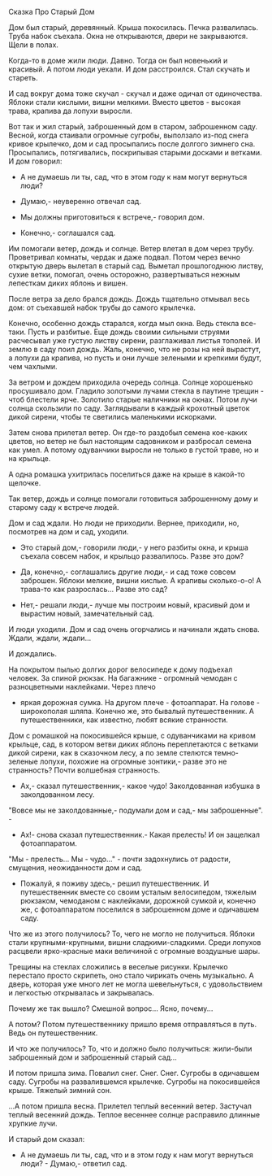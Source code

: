 Сказка Про Старый Дом

Дом был старый, деревянный. Крыша покосилась. Печка развалилась. Труба набок
съехала. Окна не открываются, двери не закрываются. Щели в полах.

Когда-то в доме жили люди. Давно. Тогда он был новенький и красивый. А потом
люди уехали. И дом расстроился. Стал скучать и стареть.

И сад вокруг дома тоже скучал - скучал и даже одичал от одиночества. Яблоки
стали кислыми, вишни мелкими. Вместо цветов - высокая трава, крапива да лопухи
выросли.

Вот так и жил старый, заброшенный дом в старом, заброшенном саду. Весной, когда
стаивали огромные сугробы, выползало из-под снега кривое крылечко, дом и сад
просыпались после долгого зимнего сна. Просыпались, потягивались, поскрипывая
старыми досками и ветками. И дом говорил:

- А не думаешь ли ты, сад, что в этом году к нам могут вернуться люди?

- Думаю,- неуверенно отвечал сад.

- Мы должны приготовиться к встрече,- говорил дом.

- Конечно,- соглашался сад.

Им помогали ветер, дождь и солнце. Ветер влетал в дом через трубу. Проветривал
комнаты, чердак и даже подвал. Потом через вечно открытую дверь вылетал в
старый сад. Выметал прошлогоднюю листву, сухие ветки, помогал, очень осторожно,
развертываться нежным лепесткам диких яблонь и вишен.

После ветра за дело брался дождь. Дождь тщательно отмывал весь дом: от
съехавшей набок трубы до самого крылечка.

Конечно, особенно дождь старался, когда мыл окна. Ведь стекла все-таки. Пусть и
разбитые. Еще дождь своими сильными струями расчесывал уже густую листву
сирени, разглаживал листья тополей. И землю в саду поил дождь. Жаль, конечно,
что не розы на ней вырастут, а лопухи да крапива, но пусть и они лучше зелеными
и крепкими будут, чем чахлыми.

За ветром и дождем приходила очередь солнца. Солнце хорошенько просушивало дом.
Гладило золотыми лучами стекла в паутине трещин - чтоб блестели ярче. Золотило
старые наличники на окнах. Потом лучи солнца скользили по саду. Заглядывали в
каждый крохотный цветок дикой сирени, чтобы те светились маленькими искорками.

Затем снова прилетал ветер. Он где-то раздобыл семена кое-каких цветов, но
ветер не был настоящим садовником и разбросал семена как умел. А потому
одуванчики выросли не только в густой траве, но и на крыльце.

А одна ромашка ухитрилась поселиться даже на крыше в какой-то щелочке.

Так ветер, дождь и солнце помогали готовиться заброшенному дому и старому саду
к встрече людей.

Дом и сад ждали. Но люди не приходили. Вернее, приходили, но, посмотрев на дом
и сад, уходили.

- Это старый дом,- говорили люди,- у него разбиты окна, и крыша съехала совсем
  набок, и крыльцо развалилось. Разве это дом?

- Да, конечно,- соглашались другие люди,- и сад тоже совсем заброшен. Яблоки
  мелкие, вишни кислые. А крапивы сколько-о-о! А трава-то как разрослась...
  Разве это сад?

- Нет,- решали люди,- лучше мы построим новый, красивый дом и вырастим новый,
  замечательный сад.

И люди уходили. Дом и сад очень огорчались и начинали ждать снова. Ждали,
ждали, ждали...

И дождались.

На покрытом пылью долгих дорог велосипеде к дому подъехал человек. За спиной
рюкзак. На багажнике - огромный чемодан с разноцветными наклейками. Через плечо
- яркая дорожная сумка. На другом плече - фотоаппарат. На голове - широкополая
шляпа. Конечно же, это бывалый путешественник. А путешественники, как известно,
любят всякие странности.

Дом с ромашкой на покосившейся крыше, с одуванчиками на кривом крыльце, сад, в
котором ветви диких яблонь переплетаются с ветками дикой сирени, как в
сказочном лесу, а по земле стелются темно-зеленые лопухи, похожие на огромные
зонтики,- разве это не странность? Почти волшебная странность.

- Ах,- сказал путешественник,- какое чудо! Заколдованная избушка в
  заколдованном лесу.

"Вовсе мы не заколдованные,- подумали дом и сад,- мы заброшенные". -

- Ах!- снова сказал путешественник.- Какая прелесть! И он защелкал
  фотоаппаратом.

"Мы - прелесть... Мы - чудо..." - почти задохнулись от радости, смущения,
неожиданности дом и сад.

- Пожалуй, я поживу здесь,- решил путешественник. И путешественник вместе со
  своим усталым велосипедом, тяжелым рюкзаком, чемоданом с наклейками, дорожной
  сумкой и, конечно же, с фотоаппаратом поселился в заброшенном доме и
  одичавшем саду.

Что же из этого получилось? То, чего не могло не получиться. Яблоки стали
крупными-крупными, вишни сладкими-сладкими. Среди лопухов расцвели ярко-красные
маки величиной с огромные воздушные шары.

Трещины на стеклах сложились в веселые рисунки. Крылечко перестало просто
скрипеть, оно стало чирикать очень музыкально. А дверь, которая уже много лет
не могла шевельнуться, с удовольствием и легкостью открывалась и закрывалась.

Почему же так вышло? Смешной вопрос... Ясно, почему...

А потом? Потом путешественнику пришло время отправляться в путь. Ведь он
путешественник.

И что же получилось? То, что и должно было получиться: жили-были заброшенный
дом и заброшенный старый сад...

И потом пришла зима. Повалил снег. Снег. Снег. Сугробы в одичавшем саду.
Сугробы на развалившемся крылечке. Сугробы на покосившейся крыше. Тяжелый
зимний сон.

...А потом пришла весна. Прилетел теплый весенний ветер. Застучал теплый
весенний дождь. Теплое весеннее солнце расправило длинные хрупкие лучи.

И старый дом сказал:

- А не думаешь ли ты, сад, что и в этом году к нам могут вернуться люди? -
  Думаю,- ответил сад.
